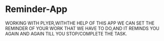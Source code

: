 # Reminder-App
WORKING WITH PLYER,WITHTHE HELP OF THIS APP WE CAN SET THE REMINDER OF YOUR WORK THAT WE HAVE TO DO,AND IT REMINDS YOU AGAIN AND AGAIN TILL
YOU STOP/COMPLETE THE TASK.

